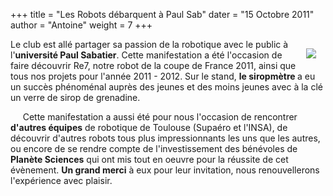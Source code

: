 +++
title = "Les Robots débarquent à Paul Sab"
dater = "15 Octobre 2011"
author = "Antoine"
weight = 7
+++

<p>
	<a href="/img/articles/IMGP2765.JPG"><img src="/img/articles/IMGP2765_medium.JPG" style="float:right;margin:15px" /></a>Le club est all&eacute; partager sa passion de la robotique avec le public &agrave; l&#39;<strong>universit&eacute; Paul Sabatier</strong>. Cette manifestation a &eacute;t&eacute; l&#39;occasion de faire d&eacute;couvrir Re7, notre robot de la coupe de France 2011, ainsi que tous nos projets pour l&#39;ann&eacute;e 2011 - 2012. Sur le stand, <strong>le siropm&egrave;tre </strong>a eu un succ&egrave;s ph&eacute;nom&eacute;nal aupr&egrave;s des jeunes et des moins jeunes avec &agrave; la cl&eacute; un verre de sirop de grenadine.</p>
<p>
	&nbsp; &nbsp; &nbsp;Cette manifestation a aussi &eacute;t&eacute; pour nous l&#39;occasion de rencontrer <strong>d&#39;autres &eacute;quipes</strong> de robotique de Toulouse (Supa&eacute;ro et l&#39;INSA), de d&eacute;couvrir d&#39;autres robots tous plus impressionnants les uns que les autres, ou encore de se rendre compte de l&#39;investissement des b&eacute;n&eacute;voles de<strong> Plan&egrave;te Sciences</strong> qui ont mis tout en oeuvre pour la r&eacute;ussite de cet &eacute;v&egrave;nement. <strong>Un grand merci</strong> &agrave; eux pour leur invitation, nous renouvellerons l&#39;exp&eacute;rience avec plaisir.</p>
